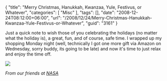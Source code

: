 {
	"title": "Merry Christmas, Hanukkah, Kwanzaa, Yule, Festivus, or Whatever",
	"categories": [
		"Misc"
	],
	"tags": [],
	"date": "2008-12-24T08:12:00+06:00",
	"url": "/2008/12/24/Merry-Christmas-Hanukkah-Kwanzaa-Yule-Festivus-or-Whatever",
	"guid": "3161"
}

Just a quick note to wish those of you celebrating the holidays (no matter what the holiday is), a great, fun, and of course, safe time. I wrapped up my shopping Monday night (well, technically I got one more gift via Amazon on Wednesday, sorry buddy, its going to be late) and now it's time to just relax and enjoy the time off.


<img src="http://static.raymondcamden.com/images//206884main_happy-holidays.jpg">

<i>From our friends at <a href="http://www.nasa.gov/mission_pages/cassini/multimedia/holiday-20071220_prt.htm">NASA</a></i>
